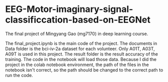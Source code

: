 # EEG-Motor-imaginary-signal-classificcation-based-on-EEGNet
The final project of Mingyang Gao (mg7170) in deep learning course.

The final_project.ipynb is the main code of the project. The documents in Data folder is the bci-iv-2a dataset for each volunteer. Only A01T, A03T, A09T is used in this project. The result folder is the result accuracy of the training. The code in the notebook will load those data. Because I did the project in the colab notebook environment, the path of the files in the notebook isn't correct, so the path should be changed to the correct path to run the code.
